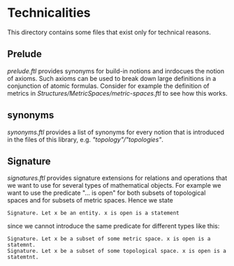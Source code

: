 # Technicalities

This directory contains some files that exist only for technical reasons.


## Prelude

_prelude.ftl_ provides synonyms for build-in notions and inrdocues the notion of
axioms. Such axioms can be used to break down large definitions in a conjunction
of atomic formulas. Consider for example the definition of metrics in
_Structures/MetricSpaces/metric-spaces.ftl_ to see how this works.


## synonyms

_synonyms.ftl_ provides a list of synonyms for every notion that is introduced
in the files of this library, e.g. _"topology"/"topologies"_.


## Signature

_signatures.ftl_ provides signature extensions for relations and operations that
we want to use for several types of mathematical objects. For example we want to
use the predicate "... is open" for both subsets of topological spaces and for
subsets of metric spaces. Hence we state

```
Signature. Let x be an entity. x is open is a statement
```

since we cannot introduce the same predicate for different types like this:

```
Signature. Let x be a subset of some metric space. x is open is a statemnt.
Signature. Let x be a subset of some topological space. x is open is a statemtnt.
```
